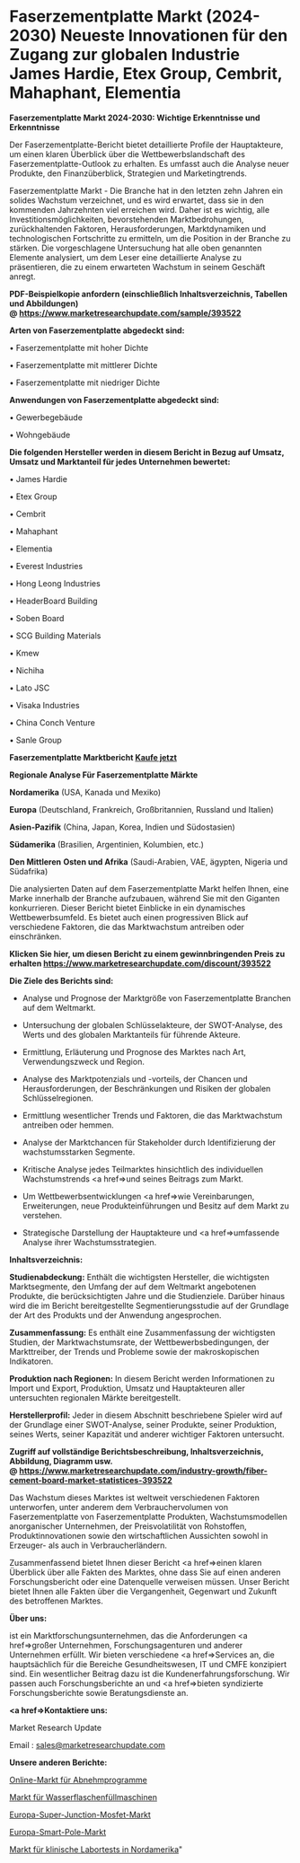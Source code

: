 # Faserzementplatte Markt (2024-2030) Neueste Innovationen für den Zugang zur globalen Industrie James Hardie, Etex Group, Cembrit, Mahaphant, Elementia

<strong>Faserzementplatte Markt 2024-2030: Wichtige Erkenntnisse und Erkenntnisse</strong>

Der Faserzementplatte-Bericht bietet detaillierte Profile der Hauptakteure, um einen klaren Überblick über die Wettbewerbslandschaft des Faserzementplatte-Outlook zu erhalten. Es umfasst auch die Analyse neuer Produkte, den Finanzüberblick, Strategien und Marketingtrends.

Faserzementplatte Markt - Die Branche hat in den letzten zehn Jahren ein solides Wachstum verzeichnet, und es wird erwartet, dass sie in den kommenden Jahrzehnten viel erreichen wird. Daher ist es wichtig, alle Investitionsmöglichkeiten, bevorstehenden Marktbedrohungen, zurückhaltenden Faktoren, Herausforderungen, Marktdynamiken und technologischen Fortschritte zu ermitteln, um die Position in der Branche zu stärken. Die vorgeschlagene Untersuchung hat alle oben genannten Elemente analysiert, um dem Leser eine detaillierte Analyse zu präsentieren, die zu einem erwarteten Wachstum in seinem Geschäft anregt.

<strong><b>PDF-Beispielkopie anfordern (einschließlich Inhaltsverzeichnis, Tabellen und Abbildungen) @ </b></strong><strong><a href=https://www.marketresearchupdate.com/sample/393522><strong>https://www.marketresearchupdate.com/sample/393522</u></a></strong></strong>

<strong>Arten von Faserzementplatte abgedeckt sind:</strong>

• Faserzementplatte mit hoher Dichte

• Faserzementplatte mit mittlerer Dichte

• Faserzementplatte mit niedriger Dichte

<strong>Anwendungen von Faserzementplatte abgedeckt sind:</strong>

• Gewerbegebäude

• Wohngebäude

<strong>Die folgenden Hersteller werden in diesem Bericht in Bezug auf Umsatz, Umsatz und Marktanteil für jedes Unternehmen bewertet:</strong>

• James Hardie

• Etex Group

• Cembrit

• Mahaphant

• Elementia

• Everest Industries

• Hong Leong Industries

• HeaderBoard Building

• Soben Board

• SCG Building Materials

• Kmew

• Nichiha

• Lato JSC

• Visaka Industries

• China Conch Venture

• Sanle Group

<strong>Faserzementplatte Marktbericht <a href=https://www.marketresearchupdate.com/buynow/393522>Kaufe jetzt</a></strong>

<strong>Regionale Analyse Für Faserzementplatte Märkte</strong>

<strong>Nordamerika</strong> (USA, Kanada und Mexiko)

<strong>Europa</strong> (Deutschland, Frankreich, Großbritannien, Russland und Italien)

<strong>Asien-Pazifik</strong> (China, Japan, Korea, Indien und Südostasien)

<strong>Südamerika</strong> (Brasilien, Argentinien, Kolumbien, etc.)

<strong>Den Mittleren</strong> <strong>Osten und Afrika</strong> (Saudi-Arabien, VAE, ägypten, Nigeria und Südafrika)

Die analysierten Daten auf dem Faserzementplatte Markt helfen Ihnen, eine Marke innerhalb der Branche aufzubauen, während Sie mit den Giganten konkurrieren. Dieser Bericht bietet Einblicke in ein dynamisches Wettbewerbsumfeld. Es bietet auch einen progressiven Blick auf verschiedene Faktoren, die das Marktwachstum antreiben oder einschränken.

<strong>Klicken Sie hier, um diesen Bericht zu einem gewinnbringenden Preis zu erhalten
</strong><strong><a href=https://www.marketresearchupdate.com/discount/393522>https://www.marketresearchupdate.com/discount/393522</b></u></strong></a>

<strong>Die Ziele des Berichts sind:</strong>

- Analyse und Prognose der Marktgröße von Faserzementplatte Branchen auf dem Weltmarkt.

- Untersuchung der globalen Schlüsselakteure, der SWOT-Analyse, des Werts und des globalen Marktanteils für führende Akteure.

- Ermittlung, Erläuterung und Prognose des Marktes nach Art, Verwendungszweck und Region.

- Analyse des Marktpotenzials und -vorteils, der Chancen und Herausforderungen, der Beschränkungen und Risiken der globalen Schlüsselregionen.

- Ermittlung wesentlicher Trends und Faktoren, die das Marktwachstum antreiben oder hemmen.

- Analyse der Marktchancen für Stakeholder durch Identifizierung der wachstumsstarken Segmente.

- Kritische Analyse jedes Teilmarktes hinsichtlich des individuellen Wachstumstrends <a href=>und</a> seines Beitrags zum Markt.

- Um Wettbewerbsentwicklungen <a href=>wie</a> Vereinbarungen, Erweiterungen, neue Produkteinführungen und Besitz auf dem Markt zu verstehen.

- Strategische Darstellung der Hauptakteure und <a href=>umfas</a>sende Analyse ihrer Wachstumsstrategien.

<strong>Inhaltsverzeichnis:</strong>

<strong>Studienabdeckung:</strong> Enthält die wichtigsten Hersteller, die wichtigsten Marktsegmente, den Umfang der auf dem Weltmarkt angebotenen Produkte, die berücksichtigten Jahre und die Studienziele. Darüber hinaus wird die im Bericht bereitgestellte Segmentierungsstudie auf der Grundlage der Art des Produkts und der Anwendung angesprochen.

<strong>Zusammenfassung:</strong> Es enthält eine Zusammenfassung der wichtigsten Studien, der Marktwachstumsrate, der Wettbewerbsbedingungen, der Markttreiber, der Trends und Probleme sowie der makroskopischen Indikatoren.

<strong>Produktion nach Regionen:</strong> In diesem Bericht werden Informationen zu Import und Export, Produktion, Umsatz und Hauptakteuren aller untersuchten regionalen Märkte bereitgestellt.

<strong>Herstellerprofil:</strong> Jeder in diesem Abschnitt beschriebene Spieler wird auf der Grundlage einer SWOT-Analyse, seiner Produkte, seiner Produktion, seines Werts, seiner Kapazität und anderer wichtiger Faktoren untersucht.

<strong><b>Zugriff auf vollständige Berichtsbeschreibung, Inhaltsverzeichnis, Abbildung, Diagramm usw. @ </b></strong><strong><a href=https://www.marketresearchupdate.com/industry-growth/fiber-cement-board-market-statistices-393522>https://www.marketresearchupdate.com/industry-growth/fiber-cement-board-market-statistices-393522</a></strong>

Das Wachstum dieses Marktes ist weltweit verschiedenen Faktoren unterworfen, unter anderem dem Verbrauchervolumen von Faserzementplatte von Faserzementplatte Produkten, Wachstumsmodellen anorganischer Unternehmen, der Preisvolatilität von Rohstoffen, Produktinnovationen sowie den wirtschaftlichen Aussichten sowohl in Erzeuger- als auch in Verbraucherländern.

Zusammenfassend bietet Ihnen dieser Bericht <a href=>einen</a> klaren Überblick über alle Fakten des Marktes, ohne dass Sie auf einen anderen Forschungsbericht oder eine Datenquelle verweisen müssen. Unser Bericht bietet Ihnen alle Fakten über die Vergangenheit, Gegenwart und Zukunft des betroffenen Marktes.

<strong>Über uns:</strong>

 ist ein Marktforschungsunternehmen, das die Anforderungen <a href=>großer</a> Unternehmen, Forschungsagenturen und anderer Unternehmen erfüllt. Wir bieten verschiedene <a href=>Services</a> an, die hauptsächlich für die Bereiche Gesundheitswesen, IT und CMFE konzipiert sind. Ein wesentlicher Beitrag dazu ist die Kundenerfahrungsforschung. Wir passen auch Forschungsberichte an und <a href=>bieten</a> syndizierte Forschungsberichte sowie Beratungsdienste an.

<strong><a href=>Kontaktiere uns:</a></strong>

Market Research Update

Email : sales@marketresearchupdate.com

<strong>Unsere anderen Berichte:</strong>

<a href=https://www.linkedin.com/pulse/online-weight-loss-programs-market-latest-report-outstanding>Online-Markt für Abnehmprogramme</a>

<a href=https://www.linkedin.com/pulse/water-bottle-filling-machine-market-outlooks-2023-size>Markt für Wasserflaschenfüllmaschinen</a>

<a href=https://www.linkedin.com/pulse/europe-super-junction-mosfet-market-trends-size-growth>Europa-Super-Junction-Mosfet-Markt</a>

<a href=https://www.linkedin.com/pulse/europe-smart-pole-market-challenges-opportunities>Europa-Smart-Pole-Markt</a>

<a href=https://www.linkedin.com/pulse/north-america-clinical-laboratory-test-market>Markt für klinische Labortests in Nordamerika</a>"
